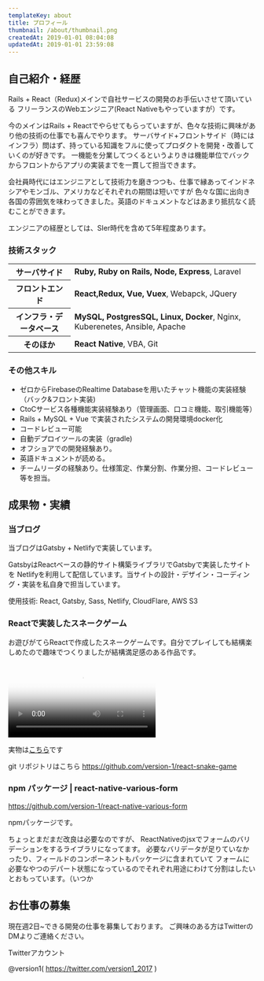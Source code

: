 ```yaml
---
templateKey: about
title: プロフィール
thumbnail: /about/thumbnail.png
createdAt: 2019-01-01 08:04:08
updatedAt: 2019-01-01 23:59:08
---
```



## 自己紹介・経歴

Rails + React（Redux)メインで自社サービスの開発のお手伝いさせて頂いている
フリーランスのWebエンジニア(React Nativeもやっていますが）です。

今のメインはRails + Reactでやらせてもらっていますが、色々な技術に興味があり他の技術の仕事でも喜んでやります。
サーバサイド+フロントサイド（時にはインフラ）問はず、持っている知識をフルに使ってプロダクトを開発・改善していくのが好きです。
一機能を分業してつくるというよりきは機能単位でバックからフロントからアプリの実装までを一貫して担当できます。

会社員時代にはエンジニアとして技術力を磨きつつも、仕事で縁あってインドネシアやモンゴル、アメリカなどそれぞれの期間は短いですが
色々な国に出向き各国の雰囲気を味わってきました。英語のドキュメントなどはあまり抵抗なく読むことができます。

エンジニアの経歴としては、SIer時代を含めて5年程度あります。


### 技術スタック

<table>
<tbody>
<tr>
  <th>サーバサイド</th>
  <td><strong>Ruby, Ruby on Rails, Node, Express</strong>, Laravel</td>
</tr>
<tr>
  <th>フロントエンド</th>
  <td><strong>React,Redux, Vue, Vuex</strong>, Webapck, JQuery</td>
</tr>
<tr>
  <th>インフラ・データベース</th>
  <td><strong>MySQL, PostgresSQL, Linux, Docker</strong>, Nginx, Kuberenetes, Ansible, Apache</td>
</tr>
<tr>
  <th>そのほか</th>
  <td><strong>React Native</strong>, VBA, Git</td>
</tr>
</tbody>
</table>


### その他スキル

* ゼロからFirebaseのRealtime Databaseを用いたチャット機能の実装経験（バック&フロント実装)
* CtoCサービス各種機能実装経験あり（管理画面、口コミ機能、取引機能等）
* Rails + MySQL + Vue で実装されたシステムの開発環境docker化
* コードレビュー可能
* 自動デプロイツールの実装（gradle)
* オフショアでの開発経験あり。
* 英語ドキュメントが読める。
* チームリーダの経験あり。仕様策定、作業分割、作業分担、コードレビュー等を担当。

## 成果物・実績


### 当ブログ

当ブログはGatsby + Netlifyで実装しています。

GatsbyはReactベースの静的サイト構築ライブラリでGatsbyで実装したサイトを
Netlifyを利用して配信しています。当サイトの設計・デザイン・コーディング・実装を私自身で担当しています。

使用技術: React, Gatsby, Sass, Netlify, CloudFlare, AWS S3

### Reactで実装したスネークゲーム

お遊びがてらReactで作成したスネークゲームです。自分でプレイしても結構楽しめたので趣味でつくりましたが結構満足感のある作品です。

<video poster="https://s3-ap-northeast-1.amazonaws.com/statics.ver-1-0.net/uploads/2018/06/20180627_react-snake-game-3/snake.png" src="https://s3-ap-northeast-1.amazonaws.com/statics.ver-1-0.net/uploads/2018/06/20180627_react-snake-game-3/snake.mp4" controls></video>

実物は<a href="https://version-1.github.io/react-snake-game/">こちら</a>です

git リポジトリはこちら
https://github.com/version-1/react-snake-game


### npm パッケージ | react-native-various-form

https://github.com/version-1/react-native-various-form

npmパッケージです。

ちょっとまだまだ改良は必要なのですが、
ReactNativeのjsxでフォームのバリデーションをするライブラリになってます。
必要なバリデータが足りていなかったり、フィールドのコンポーネントもパッケージに含まれていて
フォームに必要なやつのデパート状態になっているのでそれぞれ用途にわけて分割はしたいとおもっています。（いつか


## お仕事の募集

現在週2日~できる開発の仕事を募集しております。
ご興味のある方はTwitterのDMよりご連絡ください。

Twitterアカウント

@version1( https://twitter.com/version1_2017 )
